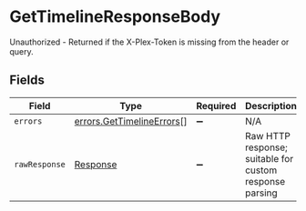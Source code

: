 # GetTimelineResponseBody

Unauthorized - Returned if the X-Plex-Token is missing from the header or query.


## Fields

| Field                                                                  | Type                                                                   | Required                                                               | Description                                                            |
| ---------------------------------------------------------------------- | ---------------------------------------------------------------------- | ---------------------------------------------------------------------- | ---------------------------------------------------------------------- |
| `errors`                                                               | [errors.GetTimelineErrors](../../models/errors/gettimelineerrors.md)[] | :heavy_minus_sign:                                                     | N/A                                                                    |
| `rawResponse`                                                          | [Response](https://developer.mozilla.org/en-US/docs/Web/API/Response)  | :heavy_minus_sign:                                                     | Raw HTTP response; suitable for custom response parsing                |